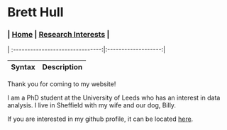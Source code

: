 
# Brett Hull

### | [Home](https://bretthull.github.io)  | [Research Interests](https://bretthull.github.io/research) |
| :-------------------------------:|:-------------------:|
 
 
 | Syntax      | Description |
| ----------- | ----------- |

Thank you for coming to my website!

I am a PhD student at the University of Leeds who has an interest in data analysis. I live in Sheffield with my wife and our dog, Billy.

If you are interested in my github profile, it can be located [here](https://github.com/bretthull).

